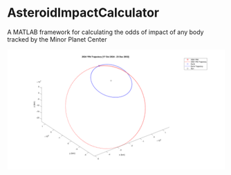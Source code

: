# AsteroidImpactCalculator
 A MATLAB framework for calculating the odds of impact of any body tracked by the Minor Planet Center

![demo model](demo_model.png)
